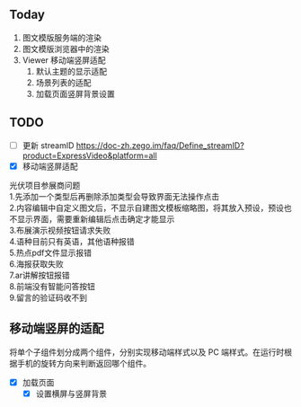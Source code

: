 ## Today

1. 图文模版服务端的渲染
2. 图文模版浏览器中的渲染
3. Viewer 移动端竖屏适配
	1. 默认主题的显示适配
	2. 场景列表的适配
	3. 加载页面竖屏背景设置

## TODO

- [ ] 更新 streamID https://doc-zh.zego.im/faq/Define_streamID?product=ExpressVideo&platform=all
- [x] 移动端竖屏适配

光伏项目参展商问题  
1.先添加一个类型后再删除添加类型会导致界面无法操作点击  
2.内容编辑中自定义图文后，不显示自建图文模板缩略图，将其放入预设，预设也不显示界面，需要重新编辑后点击确定才能显示  
3.布展演示视频按钮请求失败  
4.语种目前只有英语，其他语种报错  
5.热点pdf文件显示报错  
6.海报获取失败  
7.ar讲解按钮报错  
8.前端没有智能问答按钮  
9.留言的验证码收不到

## 移动端竖屏的适配

将单个子组件划分成两个组件，分别实现移动端样式以及 PC 端样式。在运行时根据手机的旋转方向来判断返回哪个组件。

- [x] 加载页面
	- [x] 设置横屏与竖屏背景